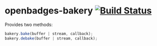 # openbadges-bakery [![Build Status](https://secure.travis-ci.org/mozilla/openbadges-bakery.png)](http://travis-ci.org/mozilla/openbadges-bakery)

Provides two methods:

```js
bakery.bake(buffer | stream, callback);
bakery.debake(buffer | stream, callback);
```
